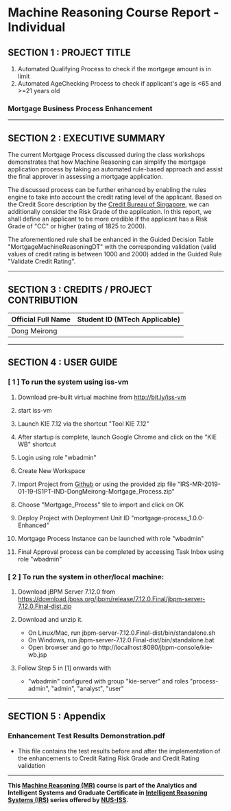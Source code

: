 # Machine Reasoning Course Report - Individual

## SECTION 1 : PROJECT TITLE
1. Automated Qualifying Process to check if the mortgage amount is in limit
2. Automated AgeChecking Process to check if applicant's age is <65 and >=21 years old

### Mortgage Business Process Enhancement

---
## SECTION 2 : EXECUTIVE SUMMARY
The current Mortgage Process discussed during the class workshops demonstrates that how Machine Reasoning can simplify the mortgage application process by taking an automated rule-based approach and assist the final approver in assessing a mortgage application.

The discussed process can be further enhanced by enabling the rules engine to take into account the credit rating level of the applicant. Based on the Credit Score description by the [Credit Bureau of Singapore](https://www.creditbureau.com.sg/credit-score.html), we can additionally consider the Risk Grade of the application. In this report, we shall define an applicant to be more credible if the applicant has a Risk Grade of "CC" or higher (rating of 1825 to 2000).

The aforementioned rule shall be enhanced in the Guided Decision Table "MortgageMachineReasoningDT" with the corresponding validation (valid values of credit rating is between 1000 and 2000) added in the Guided Rule "Validate Credit Rating".


---
## SECTION 3 : CREDITS / PROJECT CONTRIBUTION

| Official Full Name  | Student ID (MTech Applicable)  |
| :------------ |:---------------:|
| Dong Meirong|  |

---

## SECTION 4 : USER GUIDE

### [ 1 ] To run the system using iss-vm

1. Download pre-built virtual machine from http://bit.ly/iss-vm

2. start iss-vm

3. Launch KIE 7.12 via the shortcut "Tool KIE 7.12"

4. After startup is complete, launch Google Chrome and click on the "KIE WB" shortcut

5. Login using role "wbadmin"

6. Create New Workspace

7. Import Project from [Github](https://github.com/yoke2/IRS-MR-2019-01-19-IS1PT-IND-WongYokeKeong-Mortgage_Process.git) or using the provided zip file "IRS-MR-2019-01-19-IS1PT-IND-DongMeirong-Mortgage_Process.zip"

8. Choose "Mortgage_Process" tile to import and click on OK

9. Deploy Project with Deployment Unit ID "mortgage-process_1.0.0-Enhanced"

10. Mortgage Process Instance can be launched with role "wbadmin"

11. Final Approval process can be completed by accessing Task Inbox using role "wbadmin"

### [ 2 ] To run the system in other/local machine:

1. Download jBPM Server 7.12.0 from https://download.jboss.org/jbpm/release/7.12.0.Final/jbpm-server-7.12.0.Final-dist.zip

2. Download and unzip it.
    * On Linux/Mac, run jbpm-server-7.12.0.Final-dist/bin/standalone.sh
    * On Windows, run jbpm-server-7.12.0.Final-dist/bin/standalone.bat
    * Open browser and go to http://localhost:8080/jbpm-console/kie-wb.jsp

3. Follow Step 5 in [1] onwards with
    * "wbadmin" configured with group "kie-server" and roles "process-admin", "admin", "analyst", "user"
 

---
## SECTION 5 : Appendix

### Enhancement Test Results Demonstration.pdf
* This file contains the test results before and after the implementation of the enhancements to Credit Rating Risk Grade and Credit Rating validation

---

**This [Machine Reasoning (MR)](https://www.iss.nus.edu.sg/executive-education/course/detail/machine-reasoning "Machine Reasoning") course is part of the Analytics and Intelligent Systems and Graduate Certificate in [Intelligent Reasoning Systems (IRS)](https://www.iss.nus.edu.sg/stackable-certificate-programmes/intelligent-systems "Intelligent Reasoning Systems") series offered by [NUS-ISS](https://www.iss.nus.edu.sg "Institute of Systems Science, National University of Singapore").**
